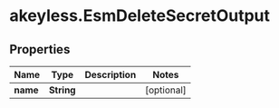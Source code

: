 # akeyless.EsmDeleteSecretOutput

## Properties

Name | Type | Description | Notes
------------ | ------------- | ------------- | -------------
**name** | **String** |  | [optional] 


